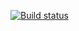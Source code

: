 [![Build status](https://ci.appveyor.com/api/projects/status/7vyl2scuq0dvhgox?svg=true)](https://ci.appveyor.com/project/OLGA29032024/postman)
